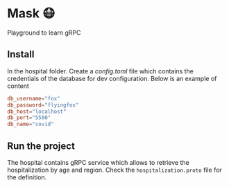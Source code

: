# Mask 😷

Playground to learn gRPC

## Install

In the hospital folder. Create a *config.toml* file which contains the credentials of the database for dev configuration. Below is an example of content

```toml
db_username="fox"
db_password="flyingfox"
db_host="localhost"
db_port="5500"
db_name="covid"
```

## Run the project

The hospital contains gRPC service which allows to retrieve the hospitalization by age and region. Check the `hospitalization.proto` file for the definition.
